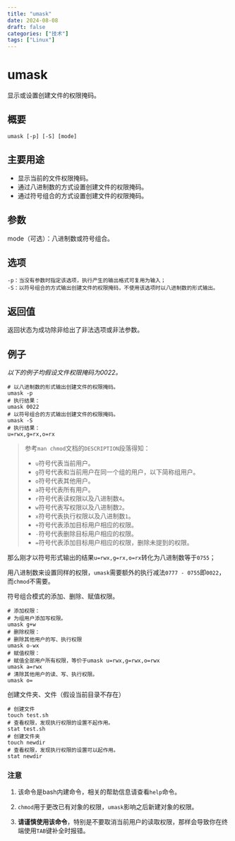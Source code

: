 ```yaml
---
title: "umask"
date: 2024-08-08
draft: false
categories: ["技术"]
tags: ["Linux"]
---
```

umask
===

显示或设置创建文件的权限掩码。

## 概要

```shell
umask [-p] [-S] [mode]
```

## 主要用途

- 显示当前的文件权限掩码。
- 通过八进制数的方式设置创建文件的权限掩码。
- 通过符号组合的方式设置创建文件的权限掩码。

## 参数

mode（可选）：八进制数或符号组合。

## 选项 

```shell
-p：当没有参数时指定该选项，执行产生的输出格式可复用为输入；
-S：以符号组合的方式输出创建文件的权限掩码，不使用该选项时以八进制数的形式输出。
```

## 返回值

返回状态为成功除非给出了非法选项或非法参数。

## 例子

*以下的例子均假设文件权限掩码为0022。*

```shell
# 以八进制数的形式输出创建文件的权限掩码。
umask -p
# 执行结果：
umask 0022
# 以符号组合的方式输出创建文件的权限掩码。
umask -S
# 执行结果：
u=rwx,g=rx,o=rx
```

> 参考`man chmod`文档的`DESCRIPTION`段落得知：
> - `u`符号代表当前用户。
> - `g`符号代表和当前用户在同一个组的用户，以下简称组用户。
> - `o`符号代表其他用户。
> - `a`符号代表所有用户。
> - `r`符号代表读权限以及八进制数`4`。
> - `w`符号代表写权限以及八进制数`2`。
> - `x`符号代表执行权限以及八进制数`1`。
> - `+`符号代表添加目标用户相应的权限。
> - `-`符号代表删除目标用户相应的权限。
> - `=`符号代表添加目标用户相应的权限，删除未提到的权限。

那么刚才以符号形式输出的结果`u=rwx,g=rx,o=rx`转化为八进制数等于`0755`；

用八进制数来设置同样的权限，`umask`需要额外的执行减法`0777 - 0755`即`0022`，而`chmod`不需要。

符号组合模式的添加、删除、赋值权限。

```shell
# 添加权限：
# 为组用户添加写权限。
umask g+w
# 删除权限：
# 删除其他用户的写、执行权限
umask o-wx
# 赋值权限：
# 赋值全部用户所有权限，等价于umask u=rwx,g=rwx,o=rwx
umask a=rwx
# 清除其他用户的读、写、执行权限。
umask o=
```

创建文件夹、文件（假设当前目录不存在）

```shell
# 创建文件
touch test.sh
# 查看权限，发现执行权限的设置不起作用。
stat test.sh
# 创建文件夹
touch newdir
# 查看权限，发现执行权限的设置可以起作用。
stat newdir
```

### 注意

1. 该命令是bash内建命令，相关的帮助信息请查看`help`命令。

2. `chmod`用于更改已有对象的权限，`umask`影响之后新建对象的权限。

3. **请谨慎使用该命令**，特别是不要取消当前用户的读取权限，那样会导致你在终端使用`TAB`键补全时报错。


